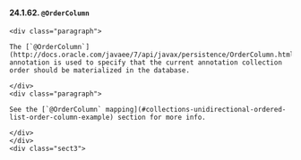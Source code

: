 #### 24.1.62. `@OrderColumn`

    <div class="paragraph">

    The [`@OrderColumn`](http://docs.oracle.com/javaee/7/api/javax/persistence/OrderColumn.html) annotation is used to specify that the current annotation collection order should be materialized in the database.

    </div>
    <div class="paragraph">

    See the [`@OrderColumn` mapping](#collections-unidirectional-ordered-list-order-column-example) section for more info.

    </div>
    </div>
    <div class="sect3">